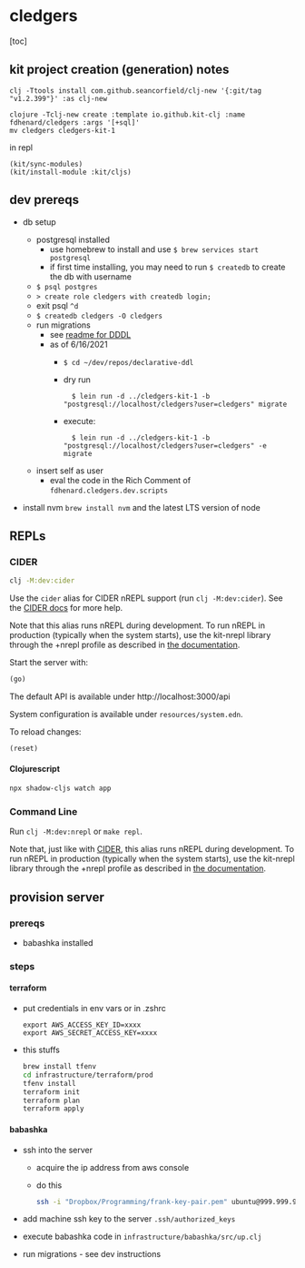 # cledgers

[toc]

## kit project creation (generation) notes

```shell
clj -Ttools install com.github.seancorfield/clj-new '{:git/tag "v1.2.399"}' :as clj-new

clojure -Tclj-new create :template io.github.kit-clj :name fdhenard/cledgers :args '[+sql]'
mv cledgers cledgers-kit-1
```

in repl

```
(kit/sync-modules)
(kit/install-module :kit/cljs)
```

## dev prereqs

- db setup
    - postgresql installed
        - use homebrew to install and use `$ brew services start postgresql`
        - if first time installing, you may need to run `$ createdb` to create the db with username
    - `$ psql postgres`
    - `> create role cledgers with createdb login;`
    - exit psql `^d`
    - `$ createdb cledgers -O cledgers`
    - run migrations
        - see [readme for DDDL](https://github.com/fdhenard/declarative-ddl)
        - as of 6/16/2021
            - `$ cd ~/dev/repos/declarative-ddl`
            - dry run

                    $ lein run -d ../cledgers-kit-1 -b "postgresql://localhost/cledgers?user=cledgers" migrate

            - execute:

                    $ lein run -d ../cledgers-kit-1 -b "postgresql://localhost/cledgers?user=cledgers" -e migrate

    - insert self as user
        - eval the code in the Rich Comment of `fdhenard.cledgers.dev.scripts`

- install nvm `brew install nvm` and the latest LTS version of node

## REPLs

### CIDER

```sh
clj -M:dev:cider
```

Use the `cider` alias for CIDER nREPL support (run `clj -M:dev:cider`). See the [CIDER docs](https://docs.cider.mx/cider/basics/up_and_running.html) for more help.

Note that this alias runs nREPL during development. To run nREPL in production (typically when the system starts), use the kit-nrepl library through the +nrepl profile as described in [the documentation](https://kit-clj.github.io/docs/profiles.html#profiles).

Start the server with:

```clojure
(go)
```

The default API is available under http://localhost:3000/api

System configuration is available under `resources/system.edn`.

To reload changes:

```clojure
(reset)
```

#### Clojurescript

```sh
npx shadow-cljs watch app
```

### Command Line

Run `clj -M:dev:nrepl` or `make repl`.

Note that, just like with [CIDER](#cider), this alias runs nREPL during development. To run nREPL in production (typically when the system starts), use the kit-nrepl library through the +nrepl profile as described in [the documentation](https://kit-clj.github.io/docs/profiles.html#profiles).

## provision server

### prereqs

- babashka installed

### steps

#### terraform

- put credentials in env vars or in .zshrc

	```
	export AWS_ACCESS_KEY_ID=xxxx
	export AWS_SECRET_ACCESS_KEY=xxxx
	```

- this stuffs
	
	```sh
	brew install tfenv
	cd infrastructure/terraform/prod
	tfenv install
	terraform init
	terraform plan
	terraform apply
	```

#### babashka

- ssh into the server

	- acquire the ip address from aws console
	- do this

	    ```sh
	    ssh -i "Dropbox/Programming/frank-key-pair.pem" ubuntu@999.999.999.999
	    ```
	    
- add machine ssh key to the server `.ssh/authorized_keys`
- execute babashka code in `infrastructure/babashka/src/up.clj`
- run migrations - see dev instructions
